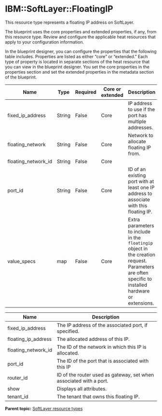 # IBM::SoftLayer::FloatingIP

This resource type represents a floating IP address on SoftLayer.

The blueprint uses the core properties and extended properties, if any, from this resource type. Review and configure the applicable heat resources that apply to your configuration information.

In the blueprint designer, you can configure the properties that the following table includes. Properties are listed as either “core” or “extended.” Each type of property is located in separate sections of the heat resource that you can view in the blueprint designer. You set the core properties in the properties section and set the extended properties in the metadata section of the blueprint.

|Name|Type|Required|Core or extended|Description|
|----|----|--------|----------------|-----------|
|fixed\_ip\_address|String|False|Core|IP address to use if the port has multiple addresses.|
|floating\_network|String|False|Core|Network to allocate floating IP from.|
|floating\_network\_id|String|False|Core| |
|port\_id|String|False|Core|ID of an existing port with at least one IP address to associate with this floating IP.|
|value\_specs|map|False|Core|Extra parameters to include in the `floatingip` object in the creation request. Parameters are often specific to installed hardware or extensions.|

|Name|Description|
|----|-----------|
|fixed\_ip\_address|The IP address of the associated port, if specified.|
|floating\_ip\_address|The allocated address of this IP.|
|floating\_network\_id|The ID of the network in which this IP is allocated.|
|port\_id|The ID of the port that is associated with this IP|
|router\_id|ID of the router used as gateway, set when associated with a port.|
|show|Displays all attributes.|
|tenant\_id|The tenant that owns this floating IP.|

**Parent topic:** [SoftLayer resource types](../../com.edt.heat.reference.doc/topics/ref_heat_types_sl_ov.md)

